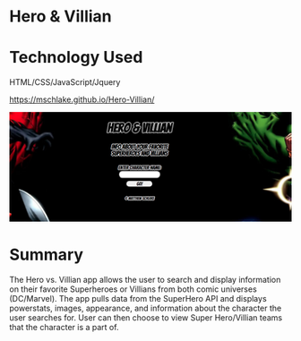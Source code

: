 # Hero & Villian


# Technology Used
HTML/CSS/JavaScript/Jquery

https://mschlake.github.io/Hero-Villian/

![ScreenShot](/images/Screenshot2.png)

# Summary 
The Hero vs. Villian app allows the user to search and display information on their favorite Superheroes or Villians from both comic universes (DC/Marvel). The app pulls data from the SuperHero API and displays powerstats, images, appearance, and information about the character the user searches for. User can then choose to view Super Hero/Villian teams that the character is a part of.

